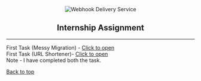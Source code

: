 <div align="center" id="top"> 
  <img src="./.github/app.gif" alt="Webhook Delivery Service" />
  <h2>Internship Assignment</h2>
</div>

<hr>
First Task (Messy Migration) - <a href="https://github.com/shiv1119/Intern-Assignment/tree/main/User_Management_API">Click to open</a> <br>
First Task (URL Shortener)- <a href="https://github.com/shiv1119/Intern-Assignment/tree/main/url-shortener">Click to open</a> <br>
Note - I have completed both the task.


<a href="#top">Back to top</a>
